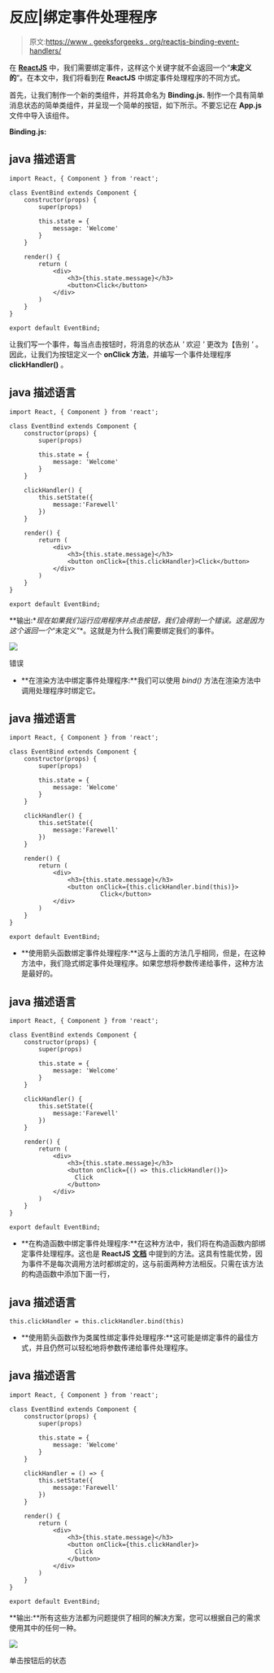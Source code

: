 # 反应|绑定事件处理程序

> 原文:[https://www . geeksforgeeks . org/reactjs-binding-event-handlers/](https://www.geeksforgeeks.org/reactjs-binding-event-handlers/)

在 [**ReactJS**](https://www.geeksforgeeks.org/react-js-introduction-working/) 中，我们需要绑定事件，这样这个关键字就不会返回一个“**未定义的**”。在本文中，我们将看到在 **ReactJS** 中绑定事件处理程序的不同方式。

首先，让我们制作一个新的类组件，并将其命名为 **Binding.js.** 制作一个具有简单消息状态的简单类组件，并呈现一个简单的按钮，如下所示。不要忘记在 **App.js** 文件中导入该组件。

**Binding.js:**

## java 描述语言

```
import React, { Component } from 'react';

class EventBind extends Component {
    constructor(props) {
        super(props)

        this.state = {
            message: 'Welcome'
        }
    }

    render() {
        return (
            <div>
                <h3>{this.state.message}</h3>
                <button>Click</button> 
            </div>
        )
    }
}

export default EventBind;
```

让我们写一个事件，每当点击按钮时，将消息的状态从 *'* 欢迎 *'* 更改为【告别 *'* 。因此，让我们为按钮定义一个 **onClick 方法**，并编写一个事件处理程序 **clickHandler()** 。

## java 描述语言

```
import React, { Component } from 'react';

class EventBind extends Component {
    constructor(props) {
        super(props)

        this.state = {
            message: 'Welcome'
        }
    }

    clickHandler() {
        this.setState({
            message:'Farewell'
        })
    }

    render() {
        return (
            <div>
                <h3>{this.state.message}</h3>
                <button onClick={this.clickHandler}>Click</button> 
            </div>
        )
    }
}

export default EventBind;
```

**输出:**现在如果我们运行应用程序并点击按钮，我们会得到一个错误。这是因为*这个*返回一个*“未定义”*。这就是为什么我们需要绑定我们的事件。

![](img/471c7d1637625e54319a7e227006579d.png)

错误

*   **在渲染方法中绑定事件处理程序:**我们可以使用 *bind()* 方法在渲染方法中调用处理程序时绑定它。

## java 描述语言

```
import React, { Component } from 'react';

class EventBind extends Component {
    constructor(props) {
        super(props)

        this.state = {
            message: 'Welcome'
        }
    }

    clickHandler() {
        this.setState({
            message:'Farewell'
        })
    }

    render() {
        return (
            <div>
                <h3>{this.state.message}</h3>
                <button onClick={this.clickHandler.bind(this)}>
                         Click</button> 
            </div>
        )
    }
}

export default EventBind;
```

*   **使用箭头函数绑定事件处理程序:**这与上面的方法几乎相同，但是，在这种方法中，我们隐式绑定事件处理程序。如果您想将参数传递给事件，这种方法是最好的。

## java 描述语言

```
import React, { Component } from 'react';

class EventBind extends Component {
    constructor(props) {
        super(props)

        this.state = {
            message: 'Welcome'
        }
    }

    clickHandler() {
        this.setState({
            message:'Farewell'
        })
    }

    render() {
        return (
            <div>
                <h3>{this.state.message}</h3>
                <button onClick={() => this.clickHandler()}>
                  Click
                </button> 
            </div>
        )
    }
}

export default EventBind;
```

*   **在构造函数中绑定事件处理程序:**在这种方法中，我们将在构造函数内部绑定事件处理程序。这也是 **ReactJS** [**文档**](https://reactjs.org/docs/handling-events.html) 中提到的方法。这具有性能优势，因为事件不是每次调用方法时都绑定的，这与前面两种方法相反。只需在该方法的构造函数中添加下面一行，

## java 描述语言

```
this.clickHandler = this.clickHandler.bind(this)
```

*   **使用箭头函数作为类属性绑定事件处理程序:**这可能是绑定事件的最佳方式，并且仍然可以轻松地将参数传递给事件处理程序。

## java 描述语言

```
import React, { Component } from 'react';

class EventBind extends Component {
    constructor(props) {
        super(props)

        this.state = {
            message: 'Welcome'
        }
    }

    clickHandler = () => {
        this.setState({
            message:'Farewell'
        })
    }

    render() {
        return (
            <div>
                <h3>{this.state.message}</h3>
                <button onClick={this.clickHandler}>
                  Click
                </button> 
            </div>
        )
    }
}

export default EventBind;
```

**输出:**所有这些方法都为问题提供了相同的解决方案，您可以根据自己的需求使用其中的任何一种。

![](img/5196e74cd3742f0fa0ce60f97403ac28.png)

单击按钮后的状态